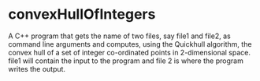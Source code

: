 # convexHullOfIntegers
A C++ program that gets the name of two files, say file1 and file2, as command line arguments and computes, using the Quickhull algorithm, the convex hull of a set of integer co-ordinated points in 2-dimensional space. file1 will contain the input to the program and file 2 is where the program writes the output.
